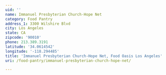 ```yaml
---
uid: ''
name: Immanuel Presbyterian Church-Hope Net
category: Food Pantry
address_1: 3300 Wilshire Blvd
city: Los Angeles
state: CA
zipcode: '90010'
phone: 213.389.3191
latitude: '34.0614542'
longitude: '-118.294485'
title: 'Immanuel Presbyterian Church-Hope Net, Food Oasis Los Angeles'
uri: /food-pantry/immanuel-presbyterian-church-hope-net/

---
```

